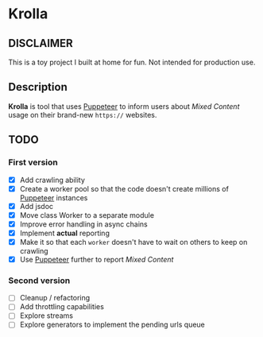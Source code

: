 # Krolla

## DISCLAIMER

This is a toy project I built at home for fun. Not intended for production use.

## Description

**Krolla** is tool that uses [Puppeteer](https://github.com/GoogleChrome/puppeteer) to inform users about *Mixed Content* usage on their brand-new `https://` websites.

## TODO

### First version

- [x] Add crawling ability
- [x] Create a worker pool so that the code doesn't create millions of [Puppeteer](https://github.com/GoogleChrome/puppeteer) instances
- [x] Add jsdoc
- [x] Move class Worker to a separate module
- [x] Improve error handling in async chains
- [x] Implement **actual** reporting
- [x] Make it so that each `worker` doesn't have to wait on others to keep on crawling
- [x] Use [Puppeteer](https://github.com/GoogleChrome/puppeteer) further to report *Mixed Content*

### Second version

- [ ] Cleanup / refactoring
- [ ] Add throttling capabilities
- [ ] Explore streams
- [ ] Explore generators to implement the pending urls queue
